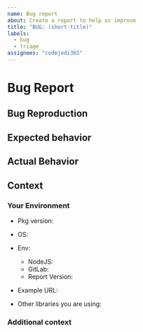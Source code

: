 ```yaml
---
name: Bug report
about: Create a report to help us improve
title: "BUG: (short-title)"
labels: 
  - bug
  - triage
assignees: "codejedi365"
---
```


<!--
Ouch, sorry you ran into a bug.  Thank for taking the time to report it!
Please fill in as much of the template below as you’re able. The less
information the harder it is for us to resolve your problem.
-->

# Bug Report

<!--A clear and concise description of what the bug is. -->

## Bug Reproduction

<!--
Steps to reproduce the behavior:

1. Create a file with the contents:

  ```jsonc
  // Problematic case (report.json)
  {

  }
  ```

2. Run command with stdin

  ```sh
  cat report.json | npx gitlab-depscan-merger
  ```

3. This is the error that occurs:
-->

## Expected behavior

<!-- A clear and concise description of what you expected to happen. -->

## Actual Behavior

<!-- A clear and concise description of what actually happens
Include logs, screenshots and relevant details -->

## Context

<!-- A description of what were you trying to do and why -->

### Your Environment

-   Pkg version: <!-- Version in question where bug occurs -->
<!-- please verify that the bug exists in the latest release -->
-   OS: <!-- Operating system you are using -->
-   Env: <!-- Runtime environment & relevant settings -->

    -   NodeJS: <!-- version -->
    -   GitLab: <!-- version -->
    -   Report Version: <!-- version -->

-   Example URL: <!-- Any Links that can be relevant to paint your situation -->
-   Other libraries you are using:
<!-- Relevant libraries that could cause a conflict or you require -->

### Additional context

<!-- Add any other context about the problem here. -->

